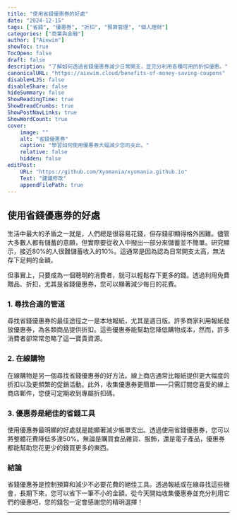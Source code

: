 ```yaml
---
title: "使用省錢優惠券的好處"
date: "2024-12-15"
tags: ["省錢", "優惠券", "折扣", "預算管理", "個人理財"]
categories: ["商業與金融"]
author: ["Aixwim"]
showToc: true
TocOpen: false
draft: false
description: "了解如何透過省錢優惠券減少日常開支，並充分利用各種可用的折扣優惠。"
canonicalURL: "https://aixwim.cloud/benefits-of-money-saving-coupons"
disableHLJS: false
disableShare: false
hideSummary: false
ShowReadingTime: true
ShowBreadCrumbs: true
ShowPostNavLinks: true
ShowWordCount: true
cover:
    image: ""
    alt: "省錢優惠券"
    caption: "學習如何使用優惠券大幅減少您的支出。"
    relative: false
    hidden: false
editPost:
    URL: "https://github.com/Xyomania/xyomania.github.io"
    Text: "建議修改"
    appendFilePath: true
---
```


## 使用省錢優惠券的好處

生活中最大的矛盾之一就是，人們總是很容易花錢，但存錢卻顯得格外困難。儘管大多數人都有儲蓄的意願，但實際要從收入中撥出一部分來儲蓄並不簡單。研究顯示，接近80%的人很難儲蓄收入的10%。這通常是因為認為日常開支太高，無法存下足夠的金額。

但事實上，只要成為一個聰明的消費者，就可以輕鬆存下更多的錢。透過利用免費贈品、折扣，尤其是省錢優惠券，您可以顯著減少每日的花費。

### **1. 尋找合適的管道**

尋找省錢優惠券的最佳途徑之一是本地報紙，尤其是週日版。許多商家利用報紙發放優惠券，為各類商品提供折扣。這些優惠券能幫助您降低購物成本，然而，許多消費者卻常常忽略了這一寶貴資源。

### **2. 在線購物**

在線購物是另一個尋找省錢優惠券的好方法。線上商店通常比報紙提供更大幅度的折扣以及更頻繁的促銷活動。此外，收集優惠券更簡單——只需訂閱您喜愛的線上商店郵件，您便可定期收到專屬折扣碼。

### **3. 優惠券是絕佳的省錢工具**

使用優惠券最明顯的好處就是能顯著減少帳單支出。透過使用省錢優惠券，您可以將整體花費降低多達50%。無論是購買食品雜貨、服飾，還是電子產品，優惠券都能幫助您花更少的錢買更多的東西。

### **結論**

省錢優惠券是控制預算和減少不必要花費的絕佳工具。透過報紙或在線尋找這些機會，長期下來，您可以省下一筆不小的金額。從今天開始收集優惠券並充分利用它們的優惠吧，您的錢包一定會感謝您的精明選擇！

---
